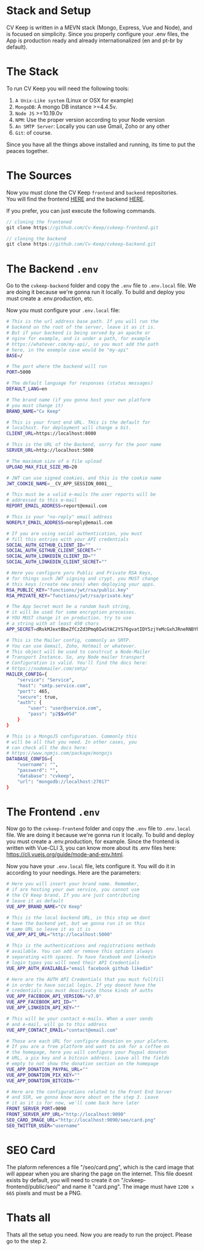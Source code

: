 # Stack and Setup

CV Keep is written in a MEVN stack (Mongo, Express, Vue and Node), and is focused on simplicity. Since you properly configure your .env files, the App is production ready and already internationalized (en and pt-br by default).

# The Stack

To run CV Keep you will need the following tools:

1. `A Unix-Like system` (Linux or OSX for example)
2. `MongoDB`: A mongo DB instance >=4.4.5v.
3. `Node JS` >=10.19.0v
5. `NPM`: Use the proper version according to your Node version
4. `An SMTP Server`: Locally you can use Gmail, Zoho or any other 
5. `Git`: of course. 

Since you have all the things above installed and running, its time to put the peaces together.

# The Sources

Now you must clone the CV Keep `frontend` and `backend` repositories.  
You will find the frontend [HERE](https://github.com/Cv-Keep/cvkeep-frontend/) and the backend [HERE](https://github.com/Cv-Keep/cvkeep-backend/).  

If you prefer, you can just execute the following commands.

``` js
// cloning the frontened
git clone https://github.com/Cv-Keep/cvkeep-frontend.git

// cloning the backend
git clone https://github.com/Cv-Keep/cvkeep-backend.git
``` 

# The Backend `.env`

Go to the `cvkeep-backend` folder and copy the `.env` file to `.env.local` file. We are doing it because we're gonna run it locally. To build and deploy you must create a .env.production, etc.

Now you must configure your `.env.local` file:

```bash
# This is the url address base path. If you will run the
# backend on the root of the server, leave it as it is.
# But if your backend is being served by an apache or
# nginx for example, and is under a path, for example
# https://whatever.com/my-api/, so you must add the path
# here, in the exemple case would be "my-api"
BASE=/

# The port where the backend will run
PORT=5000

# The default language for responses (status messages)
DEFAULT_LANG=en

# The brand name (if you gonna host your own platform
# you must change it)
BRAND_NAME="Cv Keep"

# This is your front end URL. THis is the default for
# localhost. For deployment will change a bit.
CLIENT_URL=https://localhost:8080

# This is the URL of the Backend, sorry for the poor name
SERVER_URL=http://localhost:5000

# The maximum size of a file upload 
UPLOAD_MAX_FILE_SIZE_MB=20

# JWT can use signed cookies, and this is the cookie name 
JWT_COOKIE_NAME=__CV_APP_SESSION_0001__

# This must be a valid e-mails the user reports will be
# addressed to this e-mail
REPORT_EMAIL_ADDRESS=report@email.com

# This is your "no-reply" email address
NOREPLY_EMAIL_ADDRESS=noreply@email.com

# If you are using social authentication, you must
# fill this entries with your API credentials
SOCIAL_AUTH_GITHUB_CLIENT_ID=""
SOCIAL_AUTH_GITHUB_CLIENT_SECRET=""
SOCIAL_AUTH_LINKEDIN_CLIENT_ID=""
SOCIAL_AUTH_LINKEDIN_CLIENT_SECRET=""

# Here you configure yoru Public and Private RSA Keys,
# for things such JWT signing and crypt. you MUST change
# this keys (create new ones) when deploying your apps.
RSA_PUBLIC_KEY="functions/jwt/rsa/public.key"
RSA_PRIVATE_KEY="functions/jwt/rsa/private.key"

# The App Secret must be a random hash string,
# it will be used for some encryption processes.
# YOU MUST change it on production. try to use
# a string with at least 450 chars
APP_SECRET=dRskMJextBbeZfCzZd3Pmq0IwSYAC2YS76gvatIDY5zjYeMcGxhJRneRNBYhMk8TZgjyybG90F25akNzHvEeZk7DKvlezpazrfBHG3P0Rt4BBRkQAHVNtiCWPx4CJ87Yzvw48c576dzDTBNlBL1aDfW1XJCILhqjHOoYl5SMPIAQDh22fAlYly6uO8WnkC4reTyRVjoCGm18t1dMG6LyTHwOHKCN97K8gtAKxExJcNaGEPWvTcqCu6e3JHlTb2eWA8ABwEEfwc6EM001LnV5frG3U3eJEQMxRsa7ukgrza3hRLaC7qhYYWLYmTlwF37xV2iC3WAYofOThvgLgzBDrAGM2iC4alQQEHNnGvl64cVgEwCv2ftmBzTFoW8GFwXxSBCCakpLHoh5GGVWEJCV3wuCPJPTYjA3AqXraZGd4D5Iuq1U0dnwVBEe2uxImJNczP

# This is the Mailer config, commonly an SMTP.
# You can use Gemail, Zoho, Hotmail or whatever.
# This object will be used to constrcut a Node-Mailer
# Transport Instance. So, any Node mailer transport
# Configuration is valid. You'll find the docs here:
# https://nodemailer.com/smtp/
MAILER_CONFIG={
	"service": "Service",
	"host": "smtp.service.com",
	"port": 465,
	"secure": true,
	"auth": {
		"user": "user@service.com",
		"pass": "p2$$w05d"
	}
}

# This is a MongoJS configuration. Commonly this
# will be all that you need. In other cases, you
# can check all the docs here:
# https://www.npmjs.com/package/mongojs
DATABASE_CONFIG={
	"username": "",
	"password": "",
	"database": "cvkeep",
	"url": "mongodb://localhost:27017"
}
```

# The Frontend `.env`

Now go to the `cvkeep-frontend` folder and copy the `.env` file to `.env.local` file. We are doing it because we're gonna run it locally. To build and deploy you must create a .env.production, for example. Since the frontend is written with Vue-CLI 3, you can know more about its .env files here: https://cli.vuejs.org/guide/mode-and-env.html.

Now you have your `.env.local` file, lets configure it. You will do it in according to your needings. Here are the parameters:

```bash
# Here you will insert your brand name. Remember,
# if are hosting your own service, you cannot use 
# the CV Keep brand. If you are just contributing
# leave it as default
VUE_APP_BRAND_NAME="CV Keep"

# This is the local backend URL, in this step we dont
# have the backend yet, but we gonna run it on this
# same URL so leave it as it is
VUE_APP_API_URL="http://localhost:5000"

# This is the authentications and registrations methods
# available. You can add or remove this options always
# separating with spaces. To have facebook and linkedin
# login types you will need their API Credentials
VUE_APP_AUTH_AVAILABLE="email facebook github likedin"

# Here are the AUTH API Credentials that you must fullfill
# in order to have social login. If yoy doesnt have the
# credentials you must deactivate those kinds of auths
VUE_APP_FACEBOOK_API_VERSION="v7.0"
VUE_APP_FACEBOOK_API_ID=""
VUE_APP_LINKEDIN_API_KEY=""

# This will be your contact e-mails. When a user sends
# and e-mail, will go to this address
VUE_APP_CONTACT_EMAIL="contact@email.com"

# Those are each URL for configure donation on your plaform.
# If you are a free platform and want to ask for a coffee on
# the homepage, here you will configure your Paypal donaton
# URL, a pix key and a bitcoin address. Leave all the fields
# empty to not show the donation section on the homepage
VUE_APP_DONATION_PAYPAL_URL=""
VUE_APP_DONATION_PIX_KEY=""
VUE_APP_DONATION_BITCOIN=""

# Here are the configurations related to the Front End Server
# and SSR, we gonna know more about on the step 3. Leave
# it as it is for now, we'll come back here later
FRONT_SERVER_PORT=9090
FRONT_SERVER_APP_URL="http://localhost:9090"
SEO_CARD_IMAGE_URL="http://localhost:9090/seo/card.png"
SEO_TWITTER_USER="username"
```

# SEO Card

The plaform references a file "/seo/card.png", which is the card image that will appear when you are sharing the page on the internet. This file doesnt exists by default, you will need to create it on "/cvkeep-frontend/public/seo/" and name it "card.png". The image must have `1200 x 665` pixels and must be a PNG.

# Thats all

Thats all the setup you need. Now you are ready to run the project. Please go to the step 2.